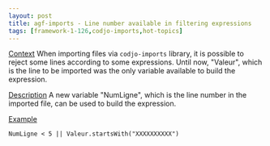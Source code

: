 ```yaml
---
layout: post
title: agf-imports - Line number available in filtering expressions
tags: [framework-1-126,codjo-imports,hot-topics]
---
```

<u>Context</u>
When importing files via ```codjo-imports``` library, it is possible to reject some lines according to some expressions. Until now, "Valeur", which is the line to be imported was the only variable available to build the expression.

<u>Description</u>
A new variable "NumLigne", which is the line number in the imported file, can be used to build the expression.

<u>Example</u>
```
NumLigne < 5 || Valeur.startsWith("XXXXXXXXXX")
```